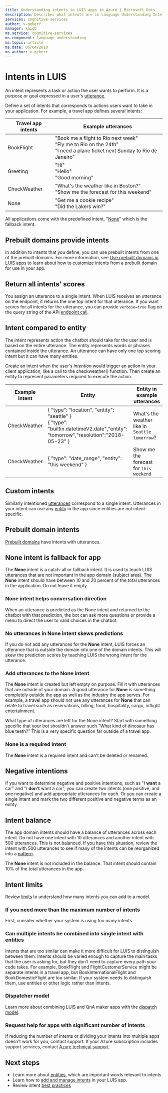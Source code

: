 ```yaml
---
title: Understanding intents in LUIS apps in Azure | Microsoft Docs
description: Describes what intents are in Language Understanding Intelligent Service (LUIS) apps.
services: cognitive-services
author: v-geberr
manager: kaiqb
ms.service: cognitive-services
ms.component: language-understanding
ms.topic: article
ms.date: 06/04/2018
ms.author: v-geberr
---
```

# Intents in LUIS

An intent represents a task or action the user wants to perform. It is a purpose or goal expressed in a user's [utterance](luis-concept-utterance.md).

Define a set of intents that corresponds to actions users want to take in your application. For example, a travel app defines several intents:

Travel app intents   |   Example utterances   | 
------|------|
 BookFlight     |   "Book me a flight to Rio next week" <br/> "Fly me to Rio on the 24th" <br/> "I need a plane ticket next Sunday to Rio de Janeiro"    |
 Greeting     |   "Hi" <br/>"Hello" <br/>"Good morning"  |
 CheckWeather | "What's the weather like in Boston?" <br/> "Show me the forecast for this weekend" |
 None         | "Get me a cookie recipe"<br>"Did the Lakers win?" |

All applications come with the predefined intent, "[None](#none-intent-is-fallback-for-app)" which is the fallback intent. 

## Prebuilt domains provide intents
In addition to intents that you define, you can use prebuilt intents from one of the prebuilt domains. For more information, see [Use prebuilt domains in LUIS apps](luis-how-to-use-prebuilt-domains.md) to learn about how to customize intents from a prebuilt domain for use in your app.

## Return all intents' scores
You assign an utterance to a single intent. When LUIS receives an utterance on the endpoint, it returns the one top intent for that utterance. If you want scores for all intents for the utterance, you can provide `verbose=true` flag on the query string of the API [endpoint call](https://aka.ms/v1-endpoint-api-docs). 

## Intent compared to entity
The intent represents action the chatbot should take for the user and is based on the entire utterance. The entity represents words or phrases contained inside the utterance. An utterance can have only one top scoring intent but it can have many entities. 

<a name="how-do-intents-relate-to-entities"></a>
Create an intent when the user's _intention_ would trigger an action in your client application, like a call to the checkweather() function. Then create an entity to represent parameters required to execute the action. 

|Example intent   | Entity | Entity in example utterances   | 
|------------------|------------------------------|------------------------------|
| CheckWeather | { "type": "location", "entity": "seattle" }<br>{ "type": "builtin.datetimeV2.date","entity": "tomorrow","resolution":"2018-05-23" } | What's the weather like in `Seattle` `tomorrow`? |
| CheckWeather | { "type": "date_range", "entity": "this weekend" } | Show me the forecast for `this weekend` | 

## Custom intents

Similarly intentioned [utterances](luis-concept-utterance.md) correspond to a single intent. Utterances in your intent can use any [entity](luis-concept-entity-types.md) in the app since entities are not intent-specific. 

## Prebuilt domain intents

[Prebuilt domains](luis-how-to-use-prebuilt-domains.md) have intents with utterances.  

## None intent is fallback for app
The **None** intent is a catch-all or fallback intent. It is used to teach LUIS utterances that are not important in the app domain (subject area). The **None** intent should have between 10 and 20 percent of the total utterances in the application. Do not leave it empty. 

### None intent helps conversation direction
When an utterance is predicted as the None intent and returned to the chatbot with that prediction, the bot can ask more questions or provide a menu to direct the user to valid choices in the chatbot. 

### No utterances in None intent skews predictions
If you do not add any utterances for the **None** intent, LUIS forces an utterance that is outside the domain into one of the domain intents. This will skew the prediction scores by teaching LUIS the wrong intent for the utterance. 

### Add utterances to the None intent
The **None** intent is created but left empty on purpose. Fill it with utterances that are outside of your domain. A good utterance for **None** is something completely outside the app as well as the industry the app serves. For example, a travel app should not use any utterances for **None** that can relate to travel such as reservations, billing, food, hospitality, cargo, inflight entertainment. 

What type of utterances are left for the None intent? Start with something specific that your bot shouldn't answer such "What kind of dinosaur has blue teeth?" This is a very specific question far outside of a travel app. 

### None is a required intent
The **None** intent is a required intent and can't be deleted or renamed.

## Negative intentions 
If you want to determine negative and positive intentions, such as "I **want** a car" and "I **don't** want a car", you can create two intents (one positive, and one negative) and add appropriate utterances for each. Or you can create a single intent and mark the two different positive and negative terms as an entity.  

## Intent balance
The app domain intents should have a balance of utterances across each intent. Do not have one intent with 10 utterances and another intent with 500 utterances. This is not balanced. If you have this situation, review the intent with 500 utterances to see if many of the intents can be reorganized into a [pattern](luis-concept-patterns.md). 

The **None** intent is not included in the balance. That intent should contain 10% of the total utterances in the app.

## Intent limits
Review [limits](luis-boundaries.md#model-boundaries) to understand how many intents you can add to a model. 

### If you need more than the maximum number of intents 
First, consider whether your system is using too many intents. 

### Can multiple intents be combined into single intent with entities 
Intents that are too similar can make it more difficult for LUIS to distinguish between them. Intents should be varied enough to capture the main tasks that the user is asking for, but they don't need to capture every path your code takes. For example, BookFlight and FlightCustomerService might be separate intents in a travel app, but BookInternationalFlight and BookDomesticFlight are too similar. If your system needs to distinguish them, use entities or other logic rather than intents. 

### Dispatcher model
Learn more about combining LUIS and QnA maker apps with the [dispatch model](luis-concept-enterprise.md#when-you-need-to-combine-several-luis-and-qna-maker-apps). 

### Request help for apps with significant number of intents
If reducing the number of intents or dividing your intents into multiple apps doesn't work for you, contact support. If your Azure subscription includes support services, contact [Azure technical support](https://azure.microsoft.com/support/options/). 

## Next steps

* Learn more about [entities](luis-concept-entity-types.md), which are important words relevant to intents
* Learn how to [add and manage intents](luis-how-to-add-intents.md) in your LUIS app.
* Review intent [best practices](luis-concept-best-practices.md)

[LUIS]: luis-reference-regions.md#luis-website